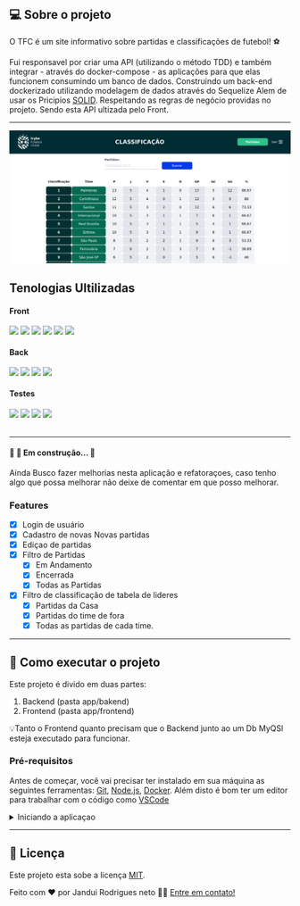 ## 💻 Sobre o projeto

O TFC é um site informativo sobre partidas e classificações de futebol! ⚽️

Fui responsavel por criar uma API (utilizando o método TDD) e também integrar -
através do docker-compose - as aplicações para que elas funcionem consumindo um
banco de dados. Construindo um back-end dockerizado utilizando modelagem de
dados através do Sequelize Alem de usar os Pricipios [SOLID](https://solid.com/). Respeitando as regras de negócio providas no
projeto. Sendo esta API ultizada pelo Front.

---

<img src="./assets/front-example.png">

<h2>Tenologias Ultilizadas</h2>
<h4>Front</h4>
 <div >
 <img aling="center" height="32px" src="https://img.shields.io/badge/JavaScript-F7DF1E?style=for-the-badge&logo=javascript&logoColor=black">
 <img aling="center" height="32px" src="https://img.shields.io/badge/TypeScript-007ACC?style=for-the-badge&logo=typescript&logoColor=white">
 <img aling="center" height="32px" src="https://img.shields.io/badge/HTML5-E34F26?style=for-the-badge&logo=html5&logoColor=white">
 <img aling="center" height="32" src="https://img.shields.io/badge/CSS3-1572B6?style=for-the-badge&logo=css3&logoColor=white">
 <img aling="center" height="32" src="https://img.shields.io/badge/React-20232A?style=for-the-badge&logo=react&logoColor=61DAFB">
 <img aling="center" height="32" src="https://img.shields.io/badge/React_Router-CA4245?style=for-the-badge&logo=react-router&logoColor=white">
 </div>
<h4>Back</h4>
 <div >
 <img aling="center" height="32px" src="https://img.shields.io/badge/TypeScript-007ACC?style=for-the-badge&logo=typescript&logoColor=white">
 <img aling="center" height="32px" src="https://img.shields.io/badge/Express.js-404D59?style=for-the-badge">
 <img aling="center" height="32px" src="https://img.shields.io/badge/MySQL-00000F?style=for-the-badge&logo=mysql&logoColor=white">
 <img aling="center" height="32px" src="https://img.shields.io/badge/sequelize-323330?style=for-the-badge&logo=sequelize&logoColor=blue">
 
 </div>
 <h4>Testes</h4>
 <div>
 <img aling="center" height="32px" src="https://img.shields.io/badge/Jest-323330?style=for-the-badge&logo=Jest&logoColor=white">
 <img aling="center" height="32px" src="https://img.shields.io/badge/sinon.js-323330?style=for-the-badge&logo=sinon">
 <img aling="center" height="32px" src="https://img.shields.io/badge/chai.js-323330?style=for-the-badge&logo=chai&logoColor=red">
 <img aling="center" height="32px" src="https://img.shields.io/badge/mocha.js-323330?style=for-the-badge&logo=mocha&logoColor=Brown">

 </div>
<br>

---
 <h4>
	🚧 🚀 Em construção...  🚧
</h4>
<p>Ainda Busco fazer melhorias nesta aplicação e refatoraçoes, caso tenho algo que possa melhorar não deixe de comentar em que posso melhorar.</p>
<h3>Features</h3>

- [x] Login de usuário
- [x] Cadastro de novas Novas partidas
- [x] Ediçao de partidas
- [X] Filtro de Partidas
	- [x] Em Andamento
   - [x] Encerrada
   - [x] Todas as Partidas
- [x] Filtro de classificação de tabela de lideres
	- [x]  Partidas da Casa
  - [x]  Partidas do time de fora
  - [x]  Todas as partidas de cada time.
---

## 🚀 Como executar o projeto

Este projeto é divido em duas partes:

1. Backend (pasta app/bakend)
2. Frontend (pasta app/frontend)

<!-- 3. Mobile (pasta mobile) -->

💡Tanto o Frontend quanto precisam que o Backend junto ao um Db MyQSl esteja
executado para funcionar.

### Pré-requisitos

Antes de começar, você vai precisar ter instalado em sua máquina as seguintes
ferramentas: [Git](https://git-scm.com), [Node.js](https://nodejs.org/en/),
[Docker](https://www.docker.com/). Além disto é bom ter um editor para trabalhar
com o código como [VSCode](https://code.visualstudio.com/)

<details>
  <summary>
    Iniciando a aplicaçao
  </summary>
  <br>

          # Clone este repositório
          $ git clone 
          
          # Acesse a pasta do projeto no terminal/cmd
          $ cd FutebolClub
          
          # Instale as dependências
          $ npm run install:apps
          
          
          # Execute a aplicação frontEnd em modo de desenvolvimento
          $ npm start:front

          # Execute a aplicação backend em modo de desenvolvimento
          $ npm start:back
          
          # O servidor do frontend inciará na porta:3000 - acesse http://localhost:3000
          # O servidor do back inciará na porta:3001 - acesse http://localhost:3001

<br>
  <details>
    <summary>
      🐳 Configuração Docker
    </summary>
    <br>

Clone este repositório

    $ git clone

Acesse a pasta do projeto no terminal/cmd

    $ cd FutebolClub

inicie o docker compose

    $ npm run compose:up

Para remover os conteiners

    $ npm run compose-down

User para verificar os conteiner

    $ npm run logs

O servidor do frontend inciará na porta:3000 - acesse http://localhost:3000 O
servidor do back inciará na porta:3001 - acesse http://localhost:3001

</details>
  <details>
    <summary>
      🎲 Rodando o Backend (servidor)
    </summary>
  <br>
   **Necessario ter um conteiner Docker do MySql para o back Funcionar corretamente.**

    # Caso não tenha um conteiner ativo use
    $ docker run -d -p 3306:3306 -e MYSQL_ROOT_PASSWORD=suaSenha --name=mysql-db mysql:8.0.29
    # Clone este repositório
    $ git clone 

    # Acesse a pasta do projeto no terminal/cmd
    $ cd FutebolClub

    # Vá para a pasta backend
    $ cd app/backend

    # Instale as dependências
    $ npm install

    # Execute a aplicação em modo de desenvolvimento
    $ npm run dev

    # O servidor inciará na porta:3001 - acesse http://localhost:3001

</details>
   <details>
     <summary>
       🧭 Rodando a aplicação web (Frontend)
     </summary>

    # Clone este repositório
    $ git clone 

    # Acesse a pasta do projeto no seu terminal/cmd
    $ cd FutebolClub

    # Vá para a pasta da aplicação Front End
    $ cd app/frontend

    # Instale as dependências
    $ npm install

    # Execute a aplicação em modo de desenvolvimento
    $ npm run start

    # A aplicação será aberta na porta:3000 - acesse http://localhost:3000

</details>
</details>

---

## 📝 Licença

Este projeto esta sobe a licença [MIT](./LICENSE).

Feito com ❤️ por Jandui Rodrigues neto 👋🏽 [Entre em contato!](https://linkedin.com/in/dev-jandui-rodrigues/)

